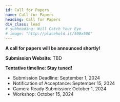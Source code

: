 ```yaml
---
id: Call for Papers
name: Call for Papers
heading: Call for Papers
div_class: lead
# subheading: Will Catch Your Eye
# image: "http://placehold.it/500x500"
---
```


<strong>A call for papers will be announced shortly!</strong>

<strong>Submission Website:</strong> TBD

<strong>Tentative timeline: Stay tuned!</strong> 
* Submission Deadline: September 1, 2024 
* Notification of Acceptance: September 15, 2024 
* Camera Ready Submission: October 1, 2024 
* Workshop: October 15, 2024 